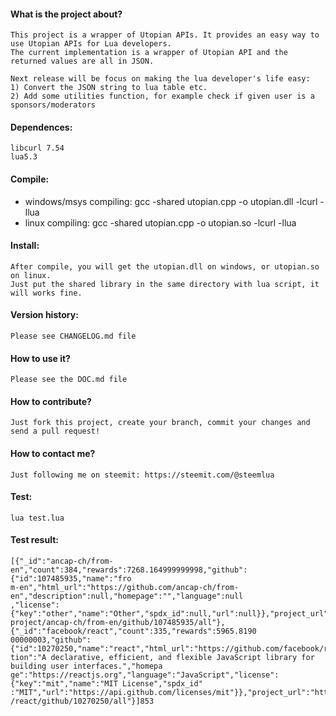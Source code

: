 ﻿#### What is the project about?

	This project is a wrapper of Utopian APIs. It provides an easy way to use Utopian APIs for Lua developers.
	The current implementation is a wrapper of Utopian API and the returned values are all in JSON.
	
	Next release will be focus on making the lua developer's life easy:
	1) Convert the JSON string to lua table etc.
	2) Add some utilities function, for example check if given user is a sponsors/moderators

#### Dependences:

	libcurl 7.54
	lua5.3

#### Compile:

- windows/msys compiling: gcc -shared utopian.cpp -o utopian.dll -lcurl -llua
- linux compiling: gcc -shared utopian.cpp -o utopian.so -lcurl -llua

#### Install:

	After compile, you will get the utopian.dll on windows, or utopian.so on linux.
	Just put the shared library in the same directory with lua script, it will works fine.
	
#### Version history:

    Please see CHANGELOG.md file
	
#### How to use it?

    Please see the DOC.md file

#### How to contribute?

    Just fork this project, create your branch, commit your changes and send a pull request!

#### How to contact me?

    Just following me on steemit: https://steemit.com/@steemlua

#### Test:

	lua test.lua

#### Test result:

```
[{"_id":"ancap-ch/from-en","count":384,"rewards":7268.164999999998,"github":{"id":107485935,"name":"fro
m-en","html_url":"https://github.com/ancap-ch/from-en","description":null,"homepage":"","language":null
,"license":{"key":"other","name":"Other","spdx_id":null,"url":null}},"project_url":"https://utopian.io/
project/ancap-ch/from-en/github/107485935/all"},{"_id":"facebook/react","count":335,"rewards":5965.8190
00000003,"github":{"id":10270250,"name":"react","html_url":"https://github.com/facebook/react","descrip
tion":"A declarative, efficient, and flexible JavaScript library for building user interfaces.","homepa
ge":"https://reactjs.org","language":"JavaScript","license":{"key":"mit","name":"MIT License","spdx_id"
:"MIT","url":"https://api.github.com/licenses/mit"}},"project_url":"https://utopian.io/project/facebook
/react/github/10270250/all"}]853
```